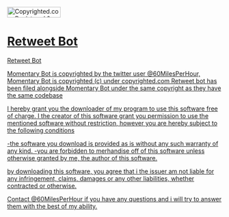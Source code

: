 <a class="copyrighted-badge" title="Copyrighted.com Registered &amp; Protected" target="_blank" href="https://www.copyrighted.com/work/tw3Gz3jjK5iYWsDj"><img alt="Copyrighted.com Registered &amp; Protected" border="0" width="125" height="25" srcset="https://static.copyrighted.com/badges/125x25/01_1_2x.png 2x" src="https://static.copyrighted.com/badges/125x25/01_1.png" />
# Retweet Bot
Retweet Bot

Momentary Bot is copyrighted by the twitter user @60MilesPerHour, Momentary Bot is copyrighted (c) under copyrighted.com
Retweet bot has been filed alongside Momentary Bot under the same copyright as they have the same codebase

I hereby grant you the downloader of my program to use this software free of
charge. I the creator of this software grant you permission to use the mentioned
software without restriction, however you are hereby subject to the following conditions

-the software you download is provided as is without any such warranty of any kind.
-you are forbidden to merhandise off of this software unless otherwise granted by me, the author of this software.

by downloading this software, you agree that i the issuer am not liable for any infringement,
claims, damages or any other liabilities, whether contracted or otherwise.

Contact @60MilesPerHour if you have any questions and i will try to answer them with the best of my ability.
